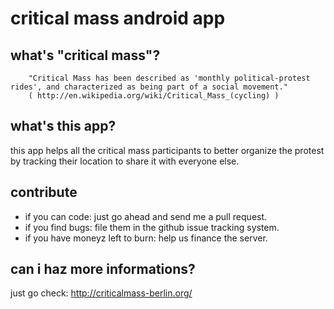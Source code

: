 # critical mass android app

## what's "critical mass"?

``` 
    "Critical Mass has been described as 'monthly political-protest rides', and characterized as being part of a social movement."
    ( http://en.wikipedia.org/wiki/Critical_Mass_(cycling) )
```

## what's this app?

this app helps all the critical mass participants to better organize the protest by tracking their location to share it with everyone else.

## contribute

*   if you can code: just go ahead and send me a pull request.
*   if you find bugs: file them in the github issue tracking system.
*   if you have moneyz left to burn: help us finance the server.

## can i haz more informations?

just go check: http://criticalmass-berlin.org/